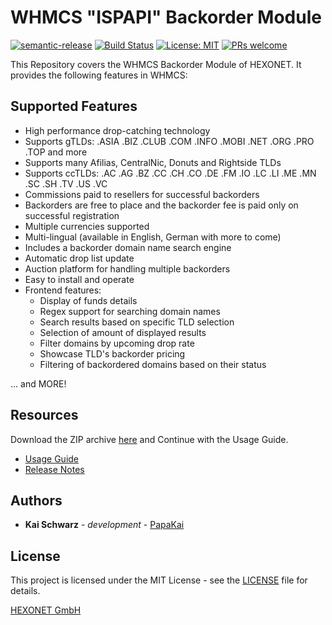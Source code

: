 # WHMCS "ISPAPI" Backorder Module #

[![semantic-release](https://img.shields.io/badge/%20%20%F0%9F%93%A6%F0%9F%9A%80-semantic--release-e10079.svg)](https://github.com/semantic-release/semantic-release)
[![Build Status](https://github.com/hexonet/whmcs-ispapi-backorder/workflows/Release/badge.svg?branch=master)](https://github.com/hexonet/whmcs-ispapi-backorder/workflows/Release/badge.svg?branch=master)
[![License: MIT](https://img.shields.io/badge/License-MIT-blue.svg)](https://opensource.org/licenses/MIT)
[![PRs welcome](https://img.shields.io/badge/PRs-welcome-brightgreen.svg)](https://github.com/hexonet/whmcs-ispapi-backorder/blob/master/CONTRIBUTING.md)

This Repository covers the WHMCS Backorder Module of HEXONET. It provides the following features in WHMCS:

## Supported Features ##

* High performance drop-catching technology
* Supports gTLDs: .ASIA .BIZ .CLUB .COM .INFO .MOBI .NET .ORG .PRO .TOP and more
* Supports many Afilias, CentralNic, Donuts and Rightside TLDs
* Supports ccTLDs: .AC .AG .BZ .CC .CH .CO .DE .FM .IO .LC .LI .ME .MN .SC .SH .TV .US .VC
* Commissions paid to resellers for successful backorders
* Backorders are free to place and the backorder fee is paid only on successful registration
* Multiple currencies supported
* Multi-lingual (available in English, German with more to come)
* Includes a backorder domain name search engine
* Automatic drop list update
* Auction platform for handling multiple backorders
* Easy to install and operate
* Frontend features:
  * Display of funds details
  * Regex support for searching domain names
  * Search results based on specific TLD selection
  * Selection of amount of displayed results
  * Filter domains by upcoming drop rate
  * Showcase TLD's backorder pricing
  * Filtering of backordered domains based on their status

... and MORE!

## Resources ##

Download the ZIP archive [here](https://github.com/hexonet/whmcs-ispapi-backorder/raw/master/whmcs-ispapi-backorder-latest.zip) and Continue with the Usage Guide.

* [Usage Guide](https://centralnic-reseller.github.io/centralnic-reseller/docs/hexonet/whmcs/whmcs-ispapi-backorder/)
* [Release Notes](https://github.com/hexonet/whmcs-ispapi-backorder/releases)

## Authors ##

* **Kai Schwarz** - *development* - [PapaKai](https://github.com/papakai)

## License ##

This project is licensed under the MIT License - see the [LICENSE](https://github.com/hexonet/whmcs-ispapi-backorder/blob/master/LICENSE) file for details.

[HEXONET GmbH](https://hexonet.net)
